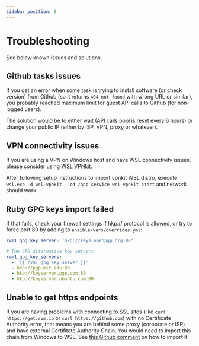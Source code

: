 ```yaml
---
sidebar_position: 8
---
```


# Troubleshooting

See below known issues and solutions.

## Github tasks issues

If you get an error when some task is trying to install software (or check version) from Github (so it returns `404 not found` with wrong URL or similar),  you probably reached maximum limit for guest API calls to Github (for non-logged users).

The solution would be to either wait (API calls pool is reset every 6 hours) or change your public IP (either by ISP, VPN, proxy or whatever).

## VPN connectivity issues

If you are using a VPN on Windows host and have WSL connectivity issues, please consider using [WSL VPNkit](https://github.com/sakai135/wsl-vpnkit).

After following setup instructions to import vpnkit WSL distro, execute `wsl.exe -d wsl-vpnkit --cd /app service wsl-vpnkit start` and network should work.

## Ruby GPG keys import failed

If that fails, check your firewall settings if hkp:// protocol is allowed, or try to force port 80 by adding to `ansible/vars/overrides.yml`:

```yaml
rvm1_gpg_key_server: 'hkp://keys.openpgp.org:80'

# The GPG alternative key servers
rvm1_gpg_key_servers:
  - '{{ rvm1_gpg_key_server }}'
  - hkp://pgp.mit.edu:80
  - hkp://keyserver.pgp.com:80
  - hkp://keyserver.ubuntu.com:80
```

## Unable to get https endpoints

If you are having problems with connecting to SSL sites (like `curl https://get.rvm.io` or `curl https://github.com`) with no Certificate Authority error, that means you are behind some proxy (corporate or ISP) and have external Certifitate Authority Chain. You would need to import this chain from Windows to WSL. See [this Github comment](https://github.com/microsoft/WSL/issues/3161#issuecomment-945384911) on how to import it.

